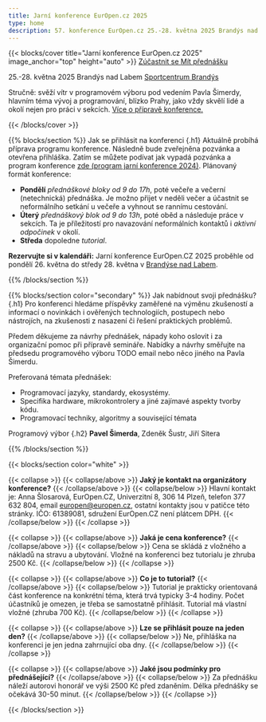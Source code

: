 ```yaml
---
title: Jarní konference EurOpen.cz 2025
type: home
description: 57. konference EurOpen.cz 25.-28. května 2025 Brandýs nad Labem
---
```


{{< blocks/cover title="Jarní konference EurOpen.cz 2025" image_anchor="top" height="auto" >}}
<a class="btn btn-lg btn-primary me-3 mb-4" href="#td-block-1">
Zúčastnit se
</a>
<a class="btn btn-lg btn-secondary me-3 mb-4" href="#td-block-2">
Mít přednášku
</a>
<p class="lead mt-3 mb-3 fw-bold">
25.-28. května 2025 Brandýs nad Labem <a href="https://www.sportcentrumbrandys.cz/">Sportcentrum Brandýs</a>
</p>
<p class="lead mt-3 mb-3">
Stručně: svěží vítr v programovém výboru pod vedením Pavla Šimerdy, hlavním téma vývoj a programování, blízko Prahy, jako vždy skvělí lidé a okolí nejen pro práci v sekcích.
<a href="#td-block-2">Více o přípravě konference.</a> </p>
{{< /blocks/cover >}}

{{% blocks/section %}}
Jak se přihlásit na konferenci
{.h1}
Aktuálně probíhá příprava programu konference. Následně bude zveřejněna pozvánka a otevřena přihláška. Zatím se můžete podívat jak vypadá pozvánka a program konference [zde (program jarní konference 2024)](https://europen.zcu.cz/Anot/56/56poz.pdf). Plánovaný formát konference:
- **Pondělí** *přednáškové bloky od 9 do 17h*, poté večeře a večerní (netechnická) přednáška. Je možno přijet v neděli večer a účastnit se neformálního setkání u večeře a vyhnout se rannímu cestování.
- **Úterý** *přednáškový blok od 9 do 13h*, poté oběd a následuje práce v sekcích. Ta je příležitostí pro navazování neformálních kontaktů i *aktivní odpočinek* v okolí.
- **Středa** dopoledne *tutorial*.

**Rezervujte si v kalendáři:** Jarní konference EurOpen.CZ 2025 proběhle od pondělí 26. května do středy 28. května v [Brandýse nad Labem](https://cs.wikipedia.org/wiki/Brand%C3%BDs_nad_Labem-Star%C3%A1_Boleslav).

{{% /blocks/section %}}


{{% blocks/section color="secondary" %}}
Jak nabídnout svoji přednášku?
{.h1}
Pro konferenci hledáme příspěvky zaměřené na výměnu zkušeností a informací o novinkách i ověřených technologiích, postupech nebo nástrojích, na zkušenosti z nasazení či řešení praktických problémů.

Předem děkujeme za návrhy přednášek, nápady koho oslovit i za organizační pomoc při přípravě semináře.
Nabídky a návrhy směřujte na předsedu programového výboru TODO email nebo něco jiného na Pavla Šimerdu.

Preferovaná témata přednášek:
- Programovací jazyky, standardy, ekosystémy.
- Specifika hardware, mikrokontrolery a jiné zajímavé aspekty tvorby kódu.
- Programovací techniky, algoritmy a související témata

Programový výbor
{.h2}
**Pavel Šimerda**, Zdeněk Šustr, Jiří Sitera

{{% /blocks/section %}}

{{< blocks/section color="white" >}}

{{< collapse >}}
{{< collapse/above >}}
**Jaký je kontakt na organizátory konference?**
{{< /collapse/above >}}
{{< collapse/below >}}
Hlavní kontakt je: Anna Šlosarová, EurOpen.CZ, Univerzitní 8, 306 14 Plzeň, telefon 377 632 804, email europen@europen.cz, ostatní kontakty jsou v patičce této stránky. IČO: 61389081, sdružení EurOpen.CZ není plátcem DPH.
{{< /collapse/below >}}
{{< /collapse >}}

{{< collapse >}}
{{< collapse/above >}}
**Jaká je cena konference?**
{{< /collapse/above >}}
{{< collapse/below >}}
Cena se skládá z vložného a nákladů na stravu a ubytování. Vložné na konferenci bez tutorialu je zhruba 2500 Kč.
{{< /collapse/below >}}
{{< /collapse >}}

{{< collapse >}}
{{< collapse/above >}}
**Co je to tutorial?**
{{< /collapse/above >}}
{{< collapse/below >}}
Tutorial je prakticky orientovaná část konference na konkrétní téma, která trvá typicky 3-4 hodiny. Počet účastníků je omezen, je třeba se samostatně přihlásit. Tutorial má vlastní vložné (zhruba 700 Kč).
{{< /collapse/below >}}
{{< /collapse >}}

{{< collapse >}}
{{< collapse/above >}}
**Lze se přihlásit pouze na jeden den?**
{{< /collapse/above >}}
{{< collapse/below >}}
Ne, přihláška na konferenci je jen jedna zahrnující oba dny.
{{< /collapse/below >}}
{{< /collapse >}}


{{< collapse >}}
{{< collapse/above >}}
**Jaké jsou podmínky pro přednášející?**
{{< /collapse/above >}}
{{< collapse/below >}}
Za přednášku náleží autorovi honorář ve výši 2500 Kč před zdaněním. Délka přednášky se očekává 30-50 minut.
{{< /collapse/below >}}
{{< /collapse >}}


{{< /blocks/section >}}
